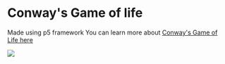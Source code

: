 # Conway's Game of life
Made using p5 framework
You can learn more about [Conway's Game of Life here](https://en.wikipedia.org/wiki/Conway%27s_Game_of_Life)

![](https://github.com/creepysta/res/blob/master/game-of-life.gif?raw=true)
